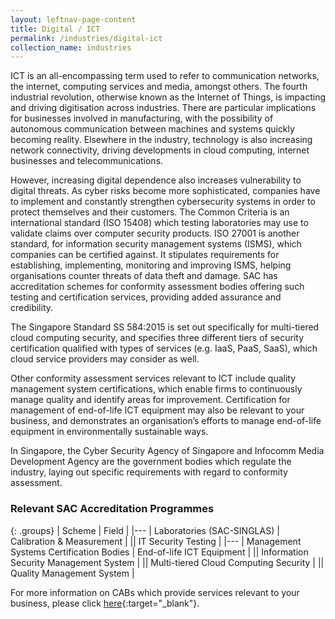 ```yaml
---
layout: leftnav-page-content
title: Digital / ICT
permalink: /industries/digital-ict
collection_name: industries
---
```


ICT is an all-encompassing term used to refer to communication networks, the internet, computing services and media, amongst others. The fourth industrial revolution, otherwise known as the Internet of Things, is impacting and driving digitisation across industries. There are particular implications for businesses involved in manufacturing, with the possibility of autonomous communication between machines and systems quickly becoming reality. Elsewhere in the industry, technology is also increasing network connectivity, driving developments in cloud computing, internet businesses and telecommunications. 

However, increasing digital dependence also increases vulnerability to digital threats. As cyber risks become more sophisticated, companies have to implement and constantly strengthen cybersecurity systems in order to protect themselves and their customers. The Common Criteria is an international standard (ISO 15408) which testing laboratories may use to validate claims over computer security products. ISO 27001 is another standard, for information security management systems (ISMS), which companies can be certified against. It stipulates requirements for establishing, implementing, monitoring and improving ISMS, helping organisations counter threats of data theft and damage. SAC has accreditation schemes for conformity assessment bodies offering such testing and certification services, providing added assurance and credibility. 

The Singapore Standard SS 584:2015 is set out specifically for multi-tiered cloud computing security, and specifies three different tiers of security certification qualified with types of services (e.g. IaaS, PaaS, SaaS), which cloud service providers may consider as well. 

Other conformity assessment services relevant to ICT include quality management system certifications, which enable firms to continuously manage quality and identify areas for improvement. Certification for management of end-of-life ICT equipment may also be relevant to your business, and demonstrates an organisation’s efforts to manage end-of-life equipment in environmentally sustainable ways. 

In Singapore, the Cyber Security Agency of Singapore and Infocomm Media Development Agency are the government bodies which regulate the industry, laying out specific requirements with regard to conformity assessment.

### Relevant SAC Accreditation Programmes

{: .groups}
| Scheme | Field |
|---
| Laboratories (SAC-SINGLAS) | Calibration & Measurement |
|| IT Security Testing |
|---
| Management Systems Certification Bodies | End-of-life ICT Equipment |
|| Information Security Management System |
|| Multi-tiered Cloud Computing Security |
|| Quality Management System |

For more information on CABs which provide services relevant to your business, please click [here](/services/accreditation-services){:target="_blank"}.
